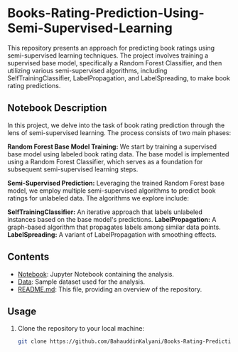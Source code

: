 # Books-Rating-Prediction-Using-Semi-Supervised-Learning

This repository presents an approach for predicting book ratings using semi-supervised learning techniques. The project involves training a supervised base model, specifically a Random Forest Classifier, and then utilizing various semi-supervised algorithms, including SelfTrainingClassifier, LabelPropagation, and LabelSpreading, to make book rating predictions.

## Notebook Description

In this project, we delve into the task of book rating prediction through the lens of semi-supervised learning. The process consists of two main phases:

**Random Forest Base Model Training:** We start by training a supervised base model using labeled book rating data. The base model is implemented using a Random Forest Classifier, which serves as a foundation for subsequent semi-supervised learning steps.

**Semi-Supervised Prediction:** Leveraging the trained Random Forest base model, we employ multiple semi-supervised algorithms to predict book ratings for unlabeled data. The algorithms we explore include:

 **SelfTrainingClassifier:** An iterative approach that labels unlabeled instances based on the base model's predictions.
 **LabelPropagation:** A graph-based algorithm that propagates labels among similar data points.
 **LabelSpreading:** A variant of LabelPropagation with smoothing effects.

## Contents

- [Notebook](TFIDF_H2O.ipynb): Jupyter Notebook containing the analysis.
- [Data](https://www.kaggle.com/datasets/mohamedbakhet/amazon-books-reviews): Sample dataset used for the analysis.
- [README.md](README.md): This file, providing an overview of the repository.


## Usage

1. Clone the repository to your local machine:

   ```bash
   git clone https://github.com/BahauddinKalyani/Books-Rating-Prediction-Using-Semi-Supervised-Learning.git
